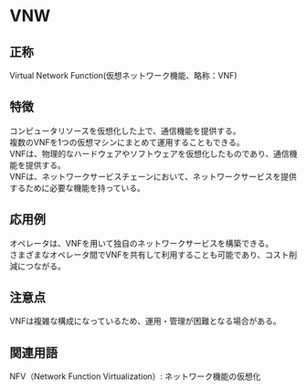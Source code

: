 

# VNW
## 正称
Virtual Network Function(仮想ネットワーク機能、略称：VNF)  

## 特徴
コンピュータリソースを仮想化した上で、通信機能を提供する。  
複数のVNFを1つの仮想マシンにまとめて運用することもできる。  
VNFは、物理的なハードウェアやソフトウェアを仮想化したものであり、通信機能を提供する。  
VNFは、ネットワークサービスチェーンにおいて、ネットワークサービスを提供するために必要な機能を持っている。  

## 応用例
オペレータは、VNFを用いて独自のネットワークサービスを構築できる。  
さまざまなオペレータ間でVNFを共有して利用することも可能であり、コスト削減につながる。  

## 注意点
VNFは複雑な構成になっているため、運用・管理が困難となる場合がある。  

 
## 関連用語 
NFV（Network Function Virtualization）: ネットワーク機能の仮想化